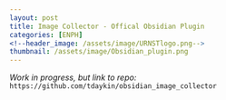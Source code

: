 ```yaml
---
layout: post
title: Image Collector - Offical Obsidian Plugin
categories: [ENPH]
<!--header_image: /assets/image/URNSTlogo.png-->
thumbnail: /assets/image/Obsidian_plugin.png
---
```


<style>
    /* Other styles remain unchanged */

    /* Adjust the top margin of the posts container to push it down */
    .posts {
        margin-top: 35px; /* Add more space at the top of the posts container */
        width: 100%; /* Full width of the parent container */
        position: relative;
        z-index: 3; /* Above the background section but below the navigation and header */
    }

    /* Rest of your styles */
</style>

<!--more-->

*Work in progress, but link to repo:* `https://github.com/tdaykin/obsidian_image_collector`
